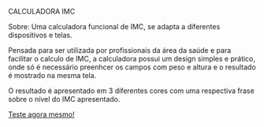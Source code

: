 <head>
  <p> CALCULADORA IMC </p>
</head>
<section>
  <p> Sobre: Uma calculadora funcional de IMC, se adapta a diferentes dispositivos e telas.</p> 
  <p> Pensada para ser utilizada por profissionais da área da saúde e para facilitar o calculo de IMC, a calculadora possui um design simples e prático, onde só
      é necessário preenhcer os campos com peso e altura e o resultado é mostrado na mesma tela.</p>
  <p> O resultado é apresentado em 3 diferentes cores com uma respectiva frase sobre o nível do IMC apresentado.</p>  
</section>
<footer>
   <a href="https://www.lollapaloozabr.com/](https://calculadora-imc-ten-mu.vercel.app/)" target="_blank">Teste agora mesmo!</a>
</footer>

  
